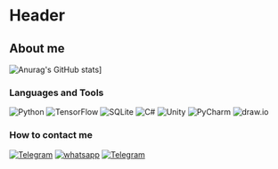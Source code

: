 # Header

## About me

![Anurag's GitHub stats](https://github-readme-stats.vercel.app/api?username=Likva32)]

### Languages and Tools
![Python](https://img.shields.io/badge/-Python-020202?style=for-the-badge&logo=python&logoColor=ffd35d)
![TensorFlow](https://img.shields.io/badge/-TensorFlow-020202?style=for-the-badge&logo=TensorFlow)
![SQLite](https://img.shields.io/badge/-SQLite-020202?style=for-the-badge&logo=SQLite)
![C#](https://img.shields.io/badge/-C%23-020202?style=for-the-badge&logo=C#)
![Unity](https://img.shields.io/badge/-Unity-020202?style=for-the-badge&logo=Unity)
![PyCharm](https://img.shields.io/badge/-PyCharm-020202?style=for-the-badge&logo=PyCharm)
![draw.io](https://img.shields.io/badge/-draw.io-020202?style=for-the-badge&logo=data:https://github.com/Likva32/Likva32/blob/main/assets/Draw_io_logo.png)

### How to contact me

[![Telegram](https://img.shields.io/badge/-Telegram-020202?style=for-the-badge&logo=Telegram)](https://t.me/Likva32)
[![whatsapp](https://img.shields.io/badge/-whatsapp-020202?style=for-the-badge&logo=whatsapp)](https://wa.me/0532285649)
[![Telegram](https://img.shields.io/badge/-linkedin-020202?style=for-the-badge&logo=linkedin)](https://www.linkedin.com/in/artur-tkach-3884ba253/)



